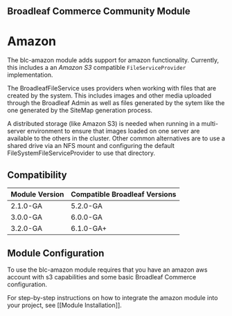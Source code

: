 ## Broadleaf Commerce Community Module

# Amazon

The blc-amazon module adds support for amazon functionality.   Currently, this includes a an *Amazon S3* 
compatible `FileServiceProvider` implementation. 

The BroadleafFileService uses providers when working with files that are created by the system.   This includes images and 
other media uploaded through the Broadleaf Admin as well as files generated by the sytem like the one generated by the 
SiteMap generation process.

A distributed storage (like Amazon S3) is needed when running in a multi-server environment to ensure that images loaded on 
one server are available to the others in the cluster.  Other common alternatives are to use a shared drive via an NFS mount 
and configuring the default FileSystemFileServiceProvider to use that directory.

## Compatibility

| Module Version | Compatible Broadleaf Versions |
|:---------------|:------------------------------| 
| 2.1.0-GA       | 5.2.0-GA                      |
| 3.0.0-GA       | 6.0.0-GA                      |
| 3.2.0-GA       | 6.1.0-GA+                     |

## Module Configuration
To use the blc-amazon module requires that you have an amazon aws account with s3 capabilities and some basic Broadleaf Commerce configuration.

For step-by-step instructions on how to integrate the amazon module into your project, see [[Module Installation]].
